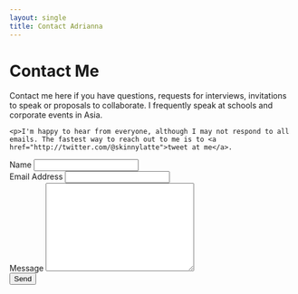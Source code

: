 ```yaml
---
layout: single
title: Contact Adrianna
---
```


<div id="contact">
  <h1 class="pageTitle">Contact Me</h1>
  <div class="contactContent">
    <p class="intro">Contact me here if you have questions, requests for interviews, invitations to speak or proposals to collaborate. I frequently speak at schools and corporate events in Asia.</p>

    <p>I'm happy to hear from everyone, although I may not respond to all emails. The fastest way to reach out to me is to <a href="http://twitter.com/@skinnylatte">tweet at me</a>.

  </div>
  <form action="http://formspree.io/skinnylatte@gmail.com" method="POST">
    <label for="name">Name</label>
    <input type="text" id="name" name="name" class="full-width"><br>
    <label for="email">Email Address</label>
    <input type="email" id="email" name="_replyto" class="full-width"><br>
    <label for="message">Message</label>
    <textarea name="message" id="message" cols="30" rows="10" class="full-width"></textarea><br>
    <input type="submit" value="Send" class="button">
  </form>
</div>

